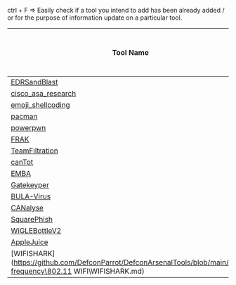 ctrl + F => Easily check if a tool you intend to add has been already added / or for the purpose of information update on a particular tool.

|   Tool Name           | Addition Status: Done / In Progress  |
|-----------------------|--------------------------------------|
| [EDRSandBlast](https://github.com/DefconParrot/DefconArsenalTools/blob/main/exploitation/DC30/EDRSandBlast.md)          |      Done                            |
| [cisco_asa_research](https://github.com/DefconParrot/DefconArsenalTools/blob/main/exploitation/DC30/cisco_asa_research.md)    |      Done                            |
| [emoji_shellcoding](https://github.com/DefconParrot/DefconArsenalTools/blob/main/exploitation/DC30/emoji_shellcoding.md)     |      Done                            |
| [pacman](https://github.com/DefconParrot/DefconArsenalTools/blob/main/exploitation/DC30/pacman.md) | Done |
| [powerpwn](https://github.com/DefconParrot/DefconArsenalTools/blob/main/exploitation/DC30/powerpwn.md) | Done |
| [FRAK](https://github.com/DefconParrot/DefconArsenalTools/blob/main/frameworks/DC20/FRAK.md) | Done |
| [TeamFiltration](https://github.com/DefconParrot/DefconArsenalTools/blob/main/frameworks/DC30/TeamFiltration.md) | Done |
| [canTot](https://github.com/DefconParrot/DefconArsenalTools/blob/main/frameworks/DC30/canTot.md) | Done |
| [EMBA](https://github.com/DefconParrot/DefconArsenalTools/blob/main/hardening/EMBA.md) | Done |
| [Gatekeyper](https://github.com/DefconParrot/DefconArsenalTools/blob/main/lock_picking/DC26/Gatekeyper.md) | Done |
| [BULA-Virus](https://github.com/DefconParrot/DefconArsenalTools/blob/main/malware_research/DC30/BULA-Virus.md) | Done |
| [CANalyse](https://github.com/DefconParrot/DefconArsenalTools/blob/main/network_attacks/DC30/CANalyse.md) | Done |
| [SquarePhish](https://github.com/DefconParrot/DefconArsenalTools/blob/main/phishing/DC30/SquarePhish.md) | Done |
| [WiGLEBottleV2](https://github.com/DefconParrot/DefconArsenalTools/blob/main/radio-frequency\BT-BLE\AppleJuice.md) | Done |
| [AppleJuice](https://github.com/DefconParrot/DefconArsenalTools/blob/main/radio-frequency\wardriving\RPi4_WigleBottle_v2.md) | Done |
| [WIFISHARK](https://github.com/DefconParrot/DefconArsenalTools/blob/main/radio-frequency\802.11 WIFI\WIFISHARK.md) | Done |

